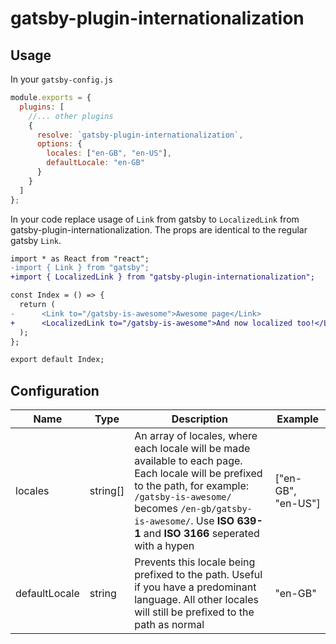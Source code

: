 # gatsby-plugin-internationalization

## Usage

In your `gatsby-config.js`

```js
module.exports = {
  plugins: [
    //... other plugins
    {
      resolve: `gatsby-plugin-internationalization`,
      options: {
        locales: ["en-GB", "en-US"],
        defaultLocale: "en-GB"
      }
    }
  ]
};
```

In your code replace usage of `Link` from gatsby to `LocalizedLink` from gatsby-plugin-internationalization. The props are identical to the regular gatsby `Link`.

```diff
import * as React from "react";
-import { Link } from "gatsby";
+import { LocalizedLink } from "gatsby-plugin-internationalization";

const Index = () => {
  return (
- 	   <Link to="/gatsby-is-awesome">Awesome page</Link>
+      <LocalizedLink to="/gatsby-is-awesome">And now localized too!</LocalizedLink>
  );
};

export default Index;
```

## Configuration

| Name          | Type     | Description                                                                                                                                                                                                                                             | Example            |
| ------------- | -------- | ------------------------------------------------------------------------------------------------------------------------------------------------------------------------------------------------------------------------------------------------------- | ------------------ |
| locales       | string[] | An array of locales, where each locale will be made available to each page. Each locale will be prefixed to the path, for example: `/gatsby-is-awesome/` becomes `/en-gb/gatsby-is-awesome/`. Use **ISO 639-1** and **ISO 3166** seperated with a hypen | ["en-GB", "en-US"] |
| defaultLocale | string   | Prevents this locale being prefixed to the path. Useful if you have a predominant language. All other locales will still be prefixed to the path as normal                                                                                              | "en-GB"            |
